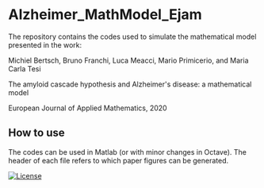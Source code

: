 # Alzheimer_MathModel_Ejam

The repository contains the codes used to simulate the mathematical model presented in the work:

Michiel Bertsch, Bruno Franchi, Luca Meacci, Mario Primicerio, and Maria Carla Tesi

The amyloid cascade hypothesis and Alzheimer's disease: a mathematical model

European Journal of Applied Mathematics, 2020

## How to use

The codes can be used in Matlab (or with minor changes in Octave). The header of each file refers to which paper figures can be generated.

[![License](http://img.shields.io/:license-mit-blue.svg?style=flat-square)](http://badges.mit-license.org)
